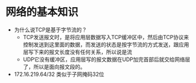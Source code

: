 # 网络的基本知识
*  为什么说TCP是基于字节流的？
    * TCP发送报文时，是将应用层数据写入TCP缓冲区中，然后由TCP协议来控制发送到这里面的数据，而发送的状态是按字节流的方式发送，跟应用层写下来的报文长度没有任何关系，所以说是流
    * UDP它没有缓冲区，应用层写的报文数据在UDP加完首部后就交给网络层了，所以是面向报文段的。
* 172.16.219.64/32 类似于子网掩码32位